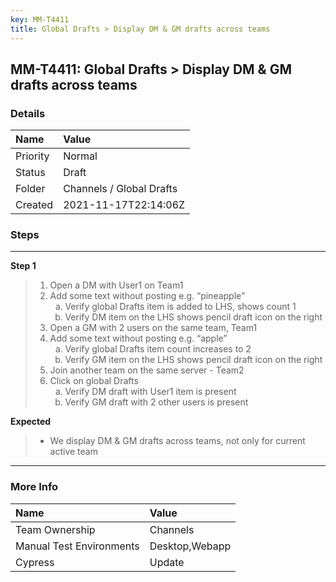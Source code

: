 ```yaml
---
key: MM-T4411
title: Global Drafts > Display DM & GM drafts across teams
---
```


## MM-T4411: Global Drafts > Display DM & GM drafts across teams

### Details

| Name     | Value                    |
| :------- | :----------------------- |
| Priority | Normal                   |
| Status   | Draft                    |
| Folder   | Channels / Global Drafts |
| Created  | 2021-11-17T22:14:06Z     |

### Steps

<hr/>

**Step 1**

> <article><ol><li>Open a DM with User1 on Team1</li><li>Add some text without posting e.g. “pineapple”<ol style="list-style-type:lower-alpha"><li>Verify global Drafts item is added to LHS, shows count 1</li><li>Verify DM item on the LHS shows pencil draft icon on the right</li></ol></li><li>Open a GM with 2 users on the same team, Team1</li><li>Add some text without posting e.g. “apple”<ol style="list-style-type:lower-alpha"><li>Verify global Drafts item count increases to 2</li><li>Verify GM item on the LHS shows pencil draft icon on the right</li></ol></li><li>Join another team on the same server - Team2</li><li>Click on global Drafts<ol style="list-style-type:lower-alpha"><li>Verify DM draft with User1 item is present</li><li>Verify GM draft with 2 other users is present </li></ol></li></ol></article>

**Expected**

> <article><ul><li>We display DM &amp; GM drafts across teams, not only for current active team</li></ul></article>

<hr/>

### More Info

| Name                     | Value          |
| :----------------------- | :------------- |
| Team Ownership           | Channels       |
| Manual Test Environments | Desktop,Webapp |
| Cypress                  | Update         |
